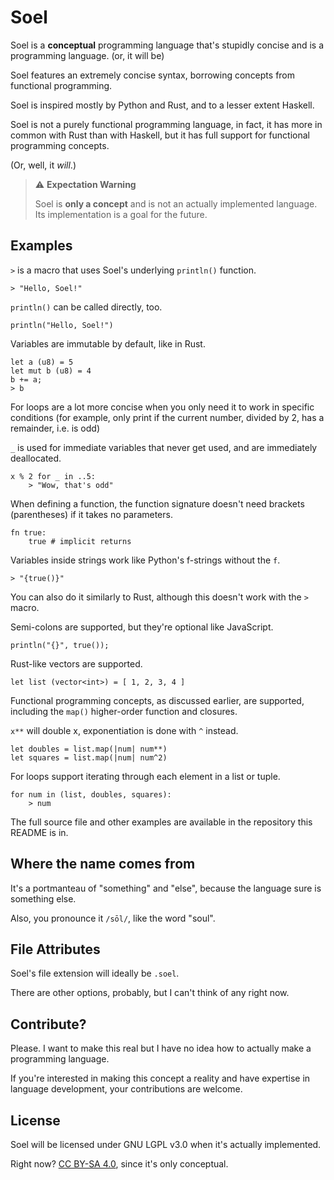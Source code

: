 # Soel

Soel is a **conceptual** programming language that's stupidly concise and is a
programming language. (or, it will be)

Soel features an extremely concise syntax, borrowing concepts from functional
programming.

Soel is inspired mostly by Python and Rust, and to a lesser extent Haskell.

Soel is not a purely functional programming language, in fact, it has more in
common with Rust than with Haskell, but it has full support for functional
programming concepts.

(Or, well, it *will*.)

> ⚠️ **Expectation Warning**
>
> Soel is **only a concept** and is not an actually implemented language.
> Its implementation is a goal for the future.

## Examples

`>` is a macro that uses Soel's underlying `println()` function.

```soel
> "Hello, Soel!"
```

`println()` can be called directly, too.

```soel
println("Hello, Soel!")
```

Variables are immutable by default, like in Rust.

```soel
let a (u8) = 5
let mut b (u8) = 4
b += a;
> b
```

For loops are a lot more concise when you only need it to work in specific conditions (for example, only print if the current number, divided by 2, has a remainder, i.e. is odd)

`_` is used for immediate variables that never get used, and are immediately
deallocated.

```soel
x % 2 for _ in ..5:
    > "Wow, that's odd"
```

When defining a function, the function signature doesn't need brackets
(parentheses) if it takes no parameters.

```soel
fn true:
    true # implicit returns
```

Variables inside strings work like Python's f-strings without the `f`.

```soel
> "{true()}"
```

You can also do it similarly to Rust, although this doesn't work with the `>`
macro.

Semi-colons are supported, but they're optional like JavaScript.

```soel
println("{}", true());
```

Rust-like vectors are supported.

```soel
let list (vector<int>) = [ 1, 2, 3, 4 ]
```

Functional programming concepts, as discussed earlier, are supported,
including the `map()` higher-order function and closures.

`x**` will double x, exponentiation is done with `^` instead.

```soel
let doubles = list.map(|num| num**)
let squares = list.map(|num| num^2)
```

For loops support iterating through each element in a list or tuple.

```soel
for num in (list, doubles, squares):
    > num
```

The full source file and other examples are available in the repository this
README is in.

## Where the name comes from

It's a portmanteau of "something" and "else", because the language sure is
something else.

Also, you pronounce it `/sōl/`, like the word "soul".

## File Attributes

Soel's file extension will ideally be `.soel`.

There are other options, probably, but I can't think of any right now.

## Contribute?

Please. I want to make this real but I have no idea how to actually make a
programming language.

If you're interested in making this concept a reality and have expertise in
language development, your contributions are welcome.

## License

Soel will be licensed under GNU LGPL v3.0 when it's actually implemented.

Right now? [CC BY-SA 4.0](https://creativecommons.org/licenses/by-sa/4.0/),
since it's only conceptual.
